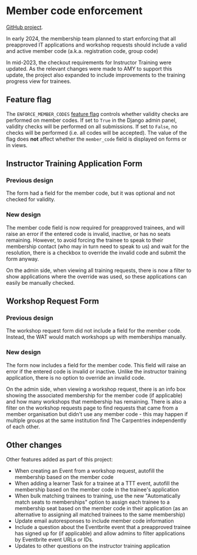 # Member code enforcement

[GitHub project](https://github.com/carpentries/amy/projects/15).

In early 2024, the membership team planned to start enforcing that all preapproved IT applications and workshop requests should include a valid and active member code (a.k.a. registration code, group code)

In mid-2023, the checkout requirements for Instructor Training were updated. As the relevant changes were made to AMY to support this update, the project also expanded to include improvements to the training progress view for trainees.

## Feature flag

The `ENFORCE_MEMBER_CODES` [feature flag](../feature_flags.md) controls whether validity checks are performed on member codes. If set to `True` in the Django admin panel, validity checks will be performed on all submissions. If set to `False`, no checks will be performed (i.e. all codes will be accepted). The value of the flag does **not** affect whether the `member_code` field is displayed on forms or in views.

## Instructor Training Application Form

### Previous design

The form had a field for the member code, but it was optional and not checked for validity.

### New design

The member code field is now required for preapproved trainees, and will raise an error if the entered code is invalid, inactive, or has no seats remaining. However, to avoid forcing the trainee to speak to their membership contact (who may in turn need to speak to us) and wait for the resolution, there is a checkbox to override the invalid code and submit the form anyway.

On the admin side, when viewing all training requests, there is now a filter to show applications where the override was used, so these applications can easily be manually checked.

## Workshop Request Form

### Previous design

The workshop request form did not include a field for the member code. Instead, the WAT would match workshops up with memberships manually.

### New design

The form now includes a field for the member code. This field will raise an error if the entered code is invalid or inactive. Unlike the instructor training application, there is no option to override an invalid code.

On the admin side, when viewing a workshop request, there is an info box showing the associated membership for the member code (if applicable) and how many workshops that membership has remaining. There is also a filter on the workshop requests page to find requests that came from a member organisation but didn't use any member code - this may happen if multiple groups at the same institution find The Carpentries independently of each other.

## Other changes

Other features added as part of this project:

* When creating an Event from a workshop request, autofill the membership based on the member code
* When adding a learner Task for a trainee at a TTT event, autofill the membership based on the member code in the trainee's application
* When bulk matching trainees to training, use the new "Automatically match seats to memberships" option to assign each trainee to a membership seat based on the member code in their application (as an alternative to assigning all matched trainees to the same membership)
* Update email autoresponses to include member code information
* Include a question about the Eventbrite event that a preapproved trainee has signed up for (if applicable) and allow admins to filter applications by Eventbrite event URLs or IDs.
* Updates to other questions on the instructor training application
